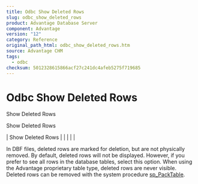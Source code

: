 ```yaml
---
title: Odbc Show Deleted Rows
slug: odbc_show_deleted_rows
product: Advantage Database Server
component: Advantage
version: "12"
category: Reference
original_path_html: odbc_show_deleted_rows.htm
source: Advantage CHM
tags:
  - odbc
checksum: 5012328615866acf27c241dc4afeb5275f719685
---
```


# Odbc Show Deleted Rows

Show Deleted Rows

Show Deleted Rows

| Show Deleted Rows |  |  |  |  |

In DBF files, deleted rows are marked for deletion, but are not physically removed. By default, deleted rows will not be displayed. However, if you prefer to see all rows in the database tables, select this option. When using the Advantage proprietary table type, deleted rows are never visible. Deleted rows can be removed with the system procedure [sp\_PackTable](master_sp_packtable.md).
